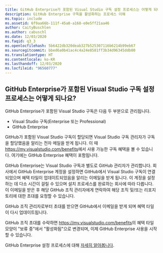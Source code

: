 ```yaml
---
title: GitHub Enterprise가 포함된 Visual Studio 구독 설정 프로세스는 어떻게 되나요?
description: GitHub Enterprise 구독을 활성화하는 프로세스 이해
ms.topic: include
ms.assetid: 6f9aa66b-111f-45a0-a168-e0e5ff21aa46
author: CaityBuschlen
ms.author: cabuschl
ms.date: 12/03/2020
ms.faqid: q3_3
ms.openlocfilehash: 5b6422db320deab327b525307116b6214b99eb67
ms.sourcegitcommit: bbed6a0b41ac4c4a24e8581ff3b34d96345ddb00
ms.translationtype: HT
ms.contentlocale: ko-KR
ms.lasthandoff: 12/03/2020
ms.locfileid: "96560777"
---
```

## <a name="what-is-the-visual-studio-subscriptions-with-github-enterprise-setup-process"></a>GitHub Enterprise가 포함된 Visual Studio 구독 설정 프로세스는 어떻게 되나요? 

GitHub Enterprise가 포함된 Visual Studio 구독은 다음 두 부분으로 관리됩니다.  
- Visual Studio 구독(Enterprise 또는 Professional)  
- GitHub Enterprise  

GitHub가 포함된 Visual Studio 구독이 할당되면 Visual Studio 구독 관리자가 구독을 할당했음을 알리는 전자 메일을 받게 됩니다. 이 때 <https://my.visualstudio.com/benefits>에서 사용 가능한 구독 혜택을 볼 수 있습니다. 여기에는 GitHub Enterprise 혜택이 포함됩니다. 

GitHub Enterprise는 Visual Studio 구독과 별도로 GitHub 관리자가 관리합니다. 회사에서 GitHub Enterprise 계정을 설정하면 GitHub에서 Visual Studio 구독이 연결되었으며 혜택 타일이 업데이트되었음을 알리는 이메일을 받게 됩니다. 이 계정을 설정하는 데 다소 시간이 걸릴 수 있으며 설치 프로세스를 완료하는 회사에 따라 다릅니다. 이 이메일을 받은 후 해당 GitHub 조직 관리자에게 연락하여 해당 조직 및/또는 리포지토리에 대한 초대를 요청할 수 있습니다. 

GitHub 조직 관리자로부터 초대를 받으면 GitHub에서 이메일을 받게 되며 혜택 타일이 다시 업데이트됩니다. 

GitHub 조직 초대를 수락하면 <https://my.visualstudio.com/benefits>의 혜택 타일 모양이 "보류 중"에서 "활성화됨"으로 변경되며, 이제 GitHub Enterprise 사용을 시작할 수 있습니다. 

GitHub Enterprise 설정 프로세스에 대해 [자세히 알아봅니다](https://docs.microsoft.com/visualstudio/subscriptions/access-github). 